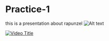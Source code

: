 # Practice-1
this is a presentation about rapunzel
![Alt text](https://static.wikia.nocookie.net/disney/images/6/6f/Eugene_%2874%29.jpg/revision/latest?cb=20210117171631)

[![Video Title](https://img.youtube.com/vi/FFT_cSaXMSs/0.jpg)](https://www.youtube.com/watch?v=FFT_cSaXMSs)
